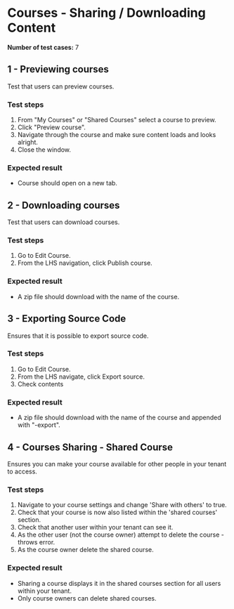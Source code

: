 Courses - Sharing / Downloading Content
=======================================

**Number of test cases:** 7  

1 - Previewing courses
-------------------------

Test that users can preview courses.

### Test steps

1.  From "My Courses" or "Shared Courses" select a course to preview.
2.  Click "Preview course".
3.  Navigate through the course and make sure content loads and looks alright.
4.  Close the window.

### Expected result

*   Course should open on a new tab.

2 - Downloading courses
--------------------------

Test that users can download courses.

### Test steps

1.  Go to Edit Course.
2.  From the LHS navigation, click Publish course.

### Expected result

*   A zip file should download with the name of the course.

3 - Exporting Source Code
----------------------------

Ensures that it is possible to export source code.

### Test steps

1.  Go to Edit Course.
2.  From the LHS navigate, click Export source.
3.  Check contents

### Expected result

*   A zip file should download with the name of the course and appended with "-export".

4 - Courses Sharing - Shared Course
---------------------------------------

Ensures you can make your course available for other people in your tenant to access.

### Test steps

1.  Navigate to your course settings and change 'Share with others' to true.
2.  Check that your course is now also listed within the 'shared courses' section.
3.  Check that another user within your tenant can see it.
4.  As the other user (not the course owner) attempt to delete the course - throws error.
6.  As the course owner delete the shared course.

### Expected result

*   Sharing a course displays it in the shared courses section for all users within your tenant.
*   Only course owners can delete shared courses.
